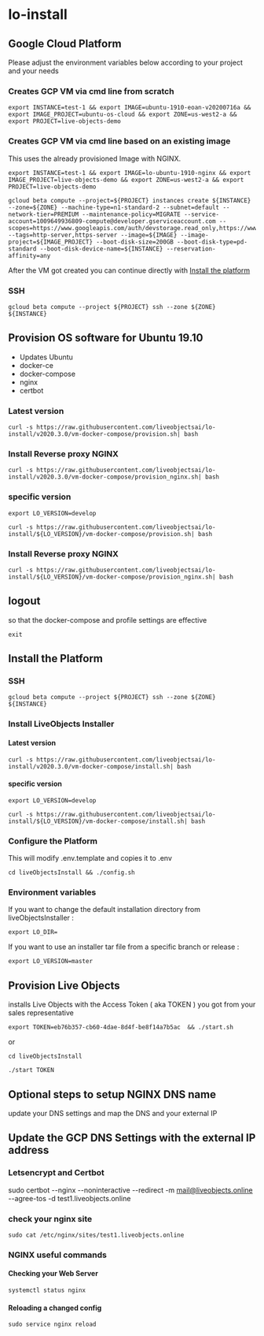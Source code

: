 # lo-install

## Google Cloud Platform

Please adjust the environment variables below according to your project and your needs

### Creates GCP VM via cmd line from scratch

```
export INSTANCE=test-1 && export IMAGE=ubuntu-1910-eoan-v20200716a && export IMAGE_PROJECT=ubuntu-os-cloud && export ZONE=us-west2-a && export PROJECT=live-objects-demo
```

### Creates GCP VM via cmd line based on an existing image

This uses the already provisioned Image with NGINX. 

```
export INSTANCE=test-1 && export IMAGE=lo-ubuntu-1910-nginx && export IMAGE_PROJECT=live-objects-demo && export ZONE=us-west2-a && export PROJECT=live-objects-demo
```

```
gcloud beta compute --project=${PROJECT} instances create ${INSTANCE} --zone=${ZONE} --machine-type=n1-standard-2 --subnet=default --network-tier=PREMIUM --maintenance-policy=MIGRATE --service-account=1009649936809-compute@developer.gserviceaccount.com --scopes=https://www.googleapis.com/auth/devstorage.read_only,https://www.googleapis.com/auth/logging.write,https://www.googleapis.com/auth/monitoring.write,https://www.googleapis.com/auth/servicecontrol,https://www.googleapis.com/auth/service.management.readonly,https://www.googleapis.com/auth/trace.append --tags=http-server,https-server --image=${IMAGE} --image-project=${IMAGE_PROJECT} --boot-disk-size=200GB --boot-disk-type=pd-standard --boot-disk-device-name=${INSTANCE} --reservation-affinity=any
```
After the VM got created you can continue directly with [Install the platform](#install-the-platform)

### SSH

```
gcloud beta compute --project ${PROJECT} ssh --zone ${ZONE} ${INSTANCE}
```


## Provision OS software for  Ubuntu 19.10

* Updates Ubuntu
* docker-ce
* docker-compose
* nginx
* certbot


### Latest version

```
curl -s https://raw.githubusercontent.com/liveobjectsai/lo-install/v2020.3.0/vm-docker-compose/provision.sh| bash
```

### Install Reverse proxy NGINX

```
curl -s https://raw.githubusercontent.com/liveobjectsai/lo-install/v2020.3.0/vm-docker-compose/provision_nginx.sh| bash
```

### specific version

```
export LO_VERSION=develop
```

```
curl -s https://raw.githubusercontent.com/liveobjectsai/lo-install/${LO_VERSION}/vm-docker-compose/provision.sh| bash
```

### Install Reverse proxy NGINX

```
curl -s https://raw.githubusercontent.com/liveobjectsai/lo-install/${LO_VERSION}/vm-docker-compose/provision_nginx.sh| bash
```

## logout 

so that the docker-compose and profile settings are effective

```
exit
```

## Install the Platform
### SSH

```
gcloud beta compute --project ${PROJECT} ssh --zone ${ZONE} ${INSTANCE}
```

### Install LiveObjects Installer 
#### Latest version
```
curl -s https://raw.githubusercontent.com/liveobjectsai/lo-install/v2020.3.0/vm-docker-compose/install.sh| bash
```

#### specific version

```
export LO_VERSION=develop
```

```
curl -s https://raw.githubusercontent.com/liveobjectsai/lo-install/${LO_VERSION}/vm-docker-compose/install.sh| bash
```

### Configure the Platform

This will modify .env.template and copies it to .env 

```
cd liveObjectsInstall && ./config.sh
```


### Environment variables 

If you want to change the default installation directory from liveObjectsInstaller :

```
export LO_DIR=
```

If you want to use an installer tar file from a specific branch or release :

```
export LO_VERSION=master
```

## Provision Live Objects

installs Live Objects with the Access Token ( aka TOKEN ) you got from your sales representative

```
export TOKEN=eb76b357-cb60-4dae-8d4f-be8f14a7b5ac  && ./start.sh
```

or 

```
cd liveObjectsInstall

./start TOKEN

```

## Optional steps to setup NGINX DNS name 

update your DNS settings and map the DNS and your external IP

## Update the GCP DNS Settings with the external IP address

### Letsencrypt and Certbot

sudo certbot --nginx --noninteractive --redirect -m mail@liveobjects.online --agree-tos -d test1.liveobjects.online

### check your nginx site 

```
sudo cat /etc/nginx/sites/test1.liveobjects.online 
```

### NGINX useful commands

#### Checking your Web Server

```
systemctl status nginx
```

#### Reloading a changed config
```
sudo service nginx reload
```